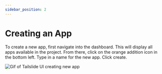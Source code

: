 ```yaml
---
sidebar_position: 2
---
```

# Creating an App

To create a new app, first navigate into the dashboard. This will display all apps available in the project. From there, click on the orange addition icon in the bottom left. Type in a name for the new app. Click create.

<div style={{textAlign: 'center'}}>
  <img src={require('./../assets/createApp.gif').default} alt='Gif of Tailslide UI creating new app' />
</div>